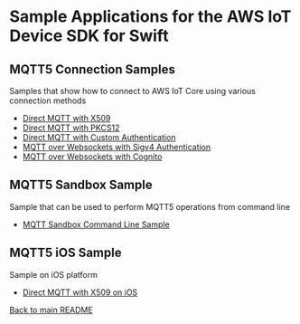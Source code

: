 # Sample Applications for the AWS IoT Device SDK for Swift
## MQTT5 Connection Samples
Samples that show how to connect to AWS IoT Core using various connection methods
* [Direct MQTT with X509](./Mqtt5ConnectionSamples/X509Connect/README.md)
* [Direct MQTT with PKCS12](./Mqtt5ConnectionSamples/Pkcs12Connect/README.md)
* [Direct MQTT with Custom Authentication](./Mqtt5ConnectionSamples/CustomAuthConnect/README.md)
* [MQTT over Websockets with Sigv4 Authentication](./Mqtt5ConnectionSamples/Sigv4WebsocketConnect/README.md)
* [MQTT over Websockets with Cognito](./Mqtt5ConnectionSamples/CognitoWebsocketConnect/README.md)

## MQTT5 Sandbox Sample
Sample that can be used to perform MQTT5 operations from command line
* [MQTT Sandbox Command Line Sample](./Mqtt5Sample/README.md)

## MQTT5 iOS Sample
Sample on iOS platform
* [Direct MQTT with X509 on iOS](./iOS/X509Connect/README.md)

[Back to main README](../README.md)